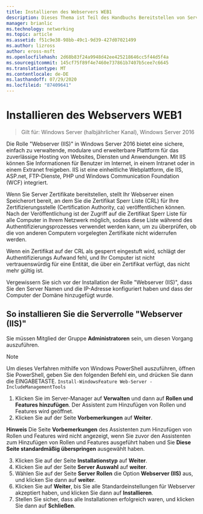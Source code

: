 ```yaml
---
title: Installieren des Webservers WEB1
description: Dieses Thema ist Teil des Handbuchs Bereitstellen von Server Zertifikaten für drahtlose und drahtlose 802.1 x-bereit Stellungen.
manager: brianlic
ms.technology: networking
ms.topic: article
ms.assetid: f51c9e38-98bb-49c1-9d39-427d07021499
ms.author: lizross
author: eross-msft
ms.openlocfilehash: 2d68b83f24a9948d42ee425218646cc5f44d5f4a
ms.sourcegitcommit: 145cf75f89f4e7460e737861b7407b5cee7c6645
ms.translationtype: MT
ms.contentlocale: de-DE
ms.lasthandoff: 07/29/2020
ms.locfileid: "87409641"
---
```

# <a name="install-the-web-server-web1"></a>Installieren des Webservers WEB1

>Gilt für: Windows Server (halbjährlicher Kanal), Windows Server 2016

Die Rolle "Webserver (IIS)" in Windows Server 2016 bietet eine sichere, einfach zu verwaltende, modulare und erweiterbare Plattform für das zuverlässige Hosting von Websites, Diensten und Anwendungen. Mit IIS können Sie Informationen für Benutzer im Internet, in einem Intranet oder in einem Extranet freigeben. IIS ist eine einheitliche Webplattform, die IIS, ASP.net, FTP-Dienste, PHP und Windows Communication Foundation (WCF) integriert.

Wenn Sie Server Zertifikate bereitstellen, stellt Ihr Webserver einen Speicherort bereit, an dem Sie die Zertifikat Sperr Liste (CRL) für Ihre Zertifizierungsstelle (Certification Authority, ca) veröffentlichen können. Nach der Veröffentlichung ist der Zugriff auf die Zertifikat Sperr Liste für alle Computer in Ihrem Netzwerk möglich, sodass diese Liste während des Authentifizierungsprozesses verwendet werden kann, um zu überprüfen, ob die von anderen Computern vorgelegten Zertifikate nicht widerrufen werden.

Wenn ein Zertifikat auf der CRL als gesperrt eingestuft wird, schlägt der Authentifizierungs Aufwand fehl, und Ihr Computer ist nicht vertrauenswürdig für eine Entität, die über ein Zertifikat verfügt, das nicht mehr gültig ist.

Vergewissern Sie sich vor der Installation der Rolle "Webserver (IIS)", dass Sie den Server Namen und die IP-Adresse konfiguriert haben und dass der Computer der Domäne hinzugefügt wurde.

## <a name="to-install-the-web-server-iis-server-role"></a>So installieren Sie die Serverrolle "Webserver (IIS)"
Sie müssen Mitglied der Gruppe **Administratoren** sein, um diesen Vorgang auszuführen.

>[!NOTE]
>Um dieses Verfahren mithilfe von Windows PowerShell auszuführen, öffnen Sie PowerShell, geben Sie den folgenden Befehl ein, und drücken Sie dann die EINGABETASTE.
`Install-WindowsFeature Web-Server -IncludeManagementTools`

1.  Klicken Sie im Server-Manager auf **Verwalten** und dann auf **Rollen und Features hinzufügen**. Der Assistent zum Hinzufügen von Rollen und Features wird geöffnet.
2.  Klicken Sie auf der Seite **Vorbemerkungen** auf **Weiter**.

**Hinweis** Die Seite **Vorbemerkungen** des Assistenten zum Hinzufügen von Rollen und Features wird nicht angezeigt, wenn Sie zuvor den Assistenten zum Hinzufügen von Rollen und Features ausgeführt haben und Sie **Diese Seite standardmäßig überspringen** ausgewählt haben.

3. Klicken Sie auf der Seite **Installationstyp** auf **Weiter**.
4. Klicken Sie auf der Seite **Server Auswahl** auf **weiter**.
5. Wählen Sie auf der Seite **Server Rollen** die Option **Webserver (IIS)** aus, und klicken Sie dann auf **weiter**.
6. Klicken Sie auf **Weiter**, bis Sie alle Standardeinstellungen für Webserver akzeptiert haben, und klicken Sie dann auf **Installieren**.
7. Stellen Sie sicher, dass alle Installationen erfolgreich waren, und klicken Sie dann auf **Schließen**.
